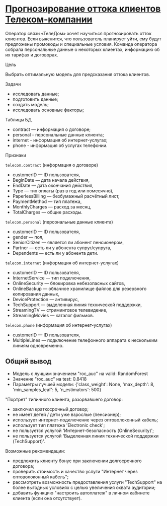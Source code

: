 # [Прогнозирование оттока клиeнтов Телеком-компании](https://github.com/WhiteNivis/praktikum/tree/main/17-Прогнозирование%20оттока%20клинтов%20Телеком-компании)

Оператор связи «ТелеДом» хочет научиться прогнозировать отток клиентов. Если выяснится, что пользователь планирует уйти, ему будут предложены промокоды и специальные условия. Команда оператора собрала персональные данные о некоторых клиентах, информацию об их тарифах и договорах.

Цель

Выбрать оптимальную модель для предсказания оттока клиентов.

Задачи

 - исследовать данные;
 - подготовить данные;
 - создать модель;
 - исследовать основные факторы;

Таблицы БД

 - contract — информация о договоре;
 - personal - персональные данные клиента;
 - internet - информация об интернет-услугах;
 - phone - информация об услугах телефонии.

Признаки

`telecom.contract` (информация о договоре)

 - customerID — ID пользователя,
 - BeginDate — дата начала действия,
 - EndDate — дата окончания действия,
 - Type — тип оплаты (раз в год или помесячно),
 - PaperlessBilling — безбумажный расчётный лист,
 - PaymentMethod — тип платежа,
 - MonthlyCharges — расход за месяц,
 - TotalCharges — общие расходы.

`telecom.personal` (персональные данные клиента)

 - customerID — ID пользователя,
 - gender — пол,
 - SeniorCitizen — является ли абонент пенсионером,
 - Partner — есть ли у абонента супруг/супруга,
 - Dependents — есть ли у абонента дети.

`telecom.internet` (информация об интернет-услугах)

 - customerID — ID пользователя,
 - InternetService — тип подключения,
 - OnlineSecurity — блокировка небезопасных сайтов,
 - OnlineBackup — облачное хранилище файлов для резервного копирования данных,
 - DeviceProtection — антивирус,
 - TechSupport — выделенная линия технической поддержки,
 - StreamingTV — стриминговое телевидение,
 - StreamingMovies — каталог фильмов.

`telecom.phone` (информация об интернет-услугах)

 - customerID — ID пользователя,
 - MultipleLines — подключение телефонного аппарата к нескольким линиям одновременно.

## Общий вывод

 - Модель с лучшим значением "roc_auc" на valid: RandomForest
 - Значение "roc_auc" на test: 0.8418
 - Параметры лучшей модели: {'class_weight': None, 'max_depth': 8, 'min_samples_leaf': 5, 'n_estimators': 500}

"Портрет" типичного клиента, разорвавшего договор:

- заключил краткосрочный договор;
- не имеет детей / дети уже взрослые (пенсионер);
- использует интернет-подключение через оптоволоконный кабель;
- использует тип платежа 'Electronic check';
- не пользуется услугой 'Интернет-безопасность (OnlineSecurity)';
- не пользуется услугой 'Выделенная линия технической поддержки (TechSupport)'.

Возможные рекомендации:

- предложить клиенту бонус при заключении долгосрочного договора;
- проверить стоимость и качество услуги "Интернет через оптоволоконный кабель";
- рассмотреть возможность предоставления услуги "TechSupport" на более выгодных условиях с целью увеличения охвата аудитории;
- добавить функцию "настроить автоплатеж" в личном кабинете клиента (если она отсутствует).

